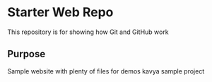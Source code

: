 # Starter Web Repo

This repository is for showing how Git and GitHub work

## Purpose

Sample website with plenty of files for demos
kavya
sample project